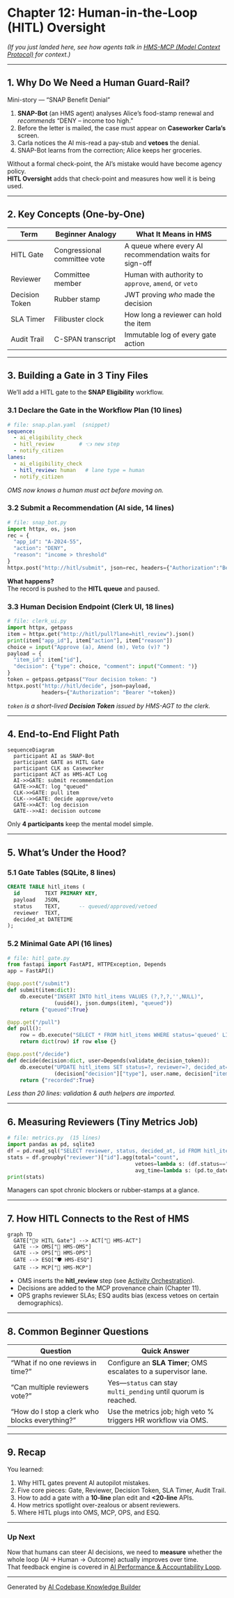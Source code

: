 # Chapter 12: Human-in-the-Loop (HITL) Oversight

*(If you just landed here, see how agents talk in [HMS-MCP  (Model Context Protocol)](11_hms_mcp___model_context_protocol__.md) for context.)*

---

## 1. Why Do We Need a Human Guard-Rail?

Mini-story — “SNAP Benefit Denial”

1. **SNAP-Bot** (an HMS agent) analyses Alice’s food-stamp renewal and *recommends* “DENY – income too high.”  
2. Before the letter is mailed, the case must appear on **Caseworker Carla’s** screen.  
3. Carla notices the AI mis-read a pay-stub and **vetoes** the denial.  
4. SNAP-Bot learns from the correction; Alice keeps her groceries.

Without a formal check-point, the AI’s mistake would have become agency policy.  
**HITL Oversight** adds that check-point and measures how well it is being used.

---

## 2. Key Concepts (One-by-One)

| Term | Beginner Analogy | What It Means in HMS |
|------|------------------|----------------------|
| HITL Gate | Congressional committee vote | A queue where every AI recommendation waits for sign-off |
| Reviewer | Committee member | Human with authority to `approve`, `amend`, or `veto` |
| Decision Token | Rubber stamp | JWT proving *who* made the decision |
| SLA Timer | Filibuster clock | How long a reviewer can hold the item |
| Audit Trail | C-SPAN transcript | Immutable log of every gate action |

---

## 3. Building a Gate in 3 Tiny Files

We’ll add a HITL gate to the **SNAP Eligibility** workflow.

### 3.1 Declare the Gate in the Workflow Plan (10 lines)

```yaml
# file: snap.plan.yaml  (snippet)
sequence:
  - ai_eligibility_check
  - hitl_review        # 👈 new step
  - notify_citizen
lanes:
  - ai_eligibility_check
  - hitl_review: human   # lane type = human
  - notify_citizen
```

*OMS now knows a human must act before moving on.*

### 3.2 Submit a Recommendation (AI side, 14 lines)

```python
# file: snap_bot.py
import httpx, os, json
rec = {
  "app_id": "A-2024-55",
  "action": "DENY",
  "reason": "income > threshold"
}
httpx.post("http://hitl/submit", json=rec, headers={"Authorization":"Bearer "+os.environ["BADGE"]})
```

**What happens?**  
The record is pushed to the **HITL queue** and paused.

### 3.3 Human Decision Endpoint (Clerk UI, 18 lines)

```python
# file: clerk_ui.py
import httpx, getpass
item = httpx.get("http://hitl/pull?lane=hitl_review").json()
print(item["app_id"], item["action"], item["reason"])
choice = input("Approve (a), Amend (m), Veto (v)? ")
payload = {
  "item_id": item["id"],
  "decision": {"type": choice, "comment": input("Comment: ")}
}
token = getpass.getpass("Your decision token: ")
httpx.post("http://hitl/decide", json=payload,
           headers={"Authorization": "Bearer "+token})
```

*`token` is a short-lived **Decision Token** issued by HMS-AGT to the clerk.*

---

## 4. End-to-End Flight Path

```mermaid
sequenceDiagram
  participant AI as SNAP-Bot
  participant GATE as HITL Gate
  participant CLK as Caseworker
  participant ACT as HMS-ACT Log
  AI->>GATE: submit recommendation
  GATE->>ACT: log "queued"
  CLK->>GATE: pull item
  CLK-->>GATE: decide approve/veto
  GATE->>ACT: log decision
  GATE-->>AI: decision outcome
```

Only **4 participants** keep the mental model simple.

---

## 5. What’s Under the Hood?

### 5.1 Gate Tables (SQLite, 8 lines)

```sql
CREATE TABLE hitl_items (
  id        TEXT PRIMARY KEY,
  payload   JSON,
  status    TEXT,      -- queued/approved/vetoed
  reviewer  TEXT,
  decided_at DATETIME
);
```

### 5.2 Minimal Gate API (16 lines)

```python
# file: hitl_gate.py
from fastapi import FastAPI, HTTPException, Depends
app = FastAPI()

@app.post("/submit")
def submit(item:dict):
    db.execute("INSERT INTO hitl_items VALUES (?,?,?,'',NULL)",
               (uuid4(), json.dumps(item), "queued"))
    return {"queued":True}

@app.get("/pull")
def pull():
    row = db.execute("SELECT * FROM hitl_items WHERE status='queued' LIMIT 1").fetchone()
    return dict(row) if row else {}

@app.post("/decide")
def decide(decision:dict, user=Depends(validate_decision_token)):
    db.execute("UPDATE hitl_items SET status=?, reviewer=?, decided_at=CURRENT_TIMESTAMP WHERE id=?",
               (decision["decision"]["type"], user.name, decision["item_id"]))
    return {"recorded":True}
```

*Less than 20 lines: validation & auth helpers are imported.*

---

## 6. Measuring Reviewers (Tiny Metrics Job)

```python
# file: metrics.py  (15 lines)
import pandas as pd, sqlite3
df = pd.read_sql("SELECT reviewer, status, decided_at, id FROM hitl_items", sqlite3.connect("gate.db"))
stats = df.groupby("reviewer")["id"].agg(total="count",
                                         vetoes=lambda s: (df.status=="v").sum(),
                                         avg_time=lambda s: (pd.to_datetime(df.decided_at)-pd.to_datetime(df.decided_at.shift())).mean())
print(stats)
```

Managers can spot chronic blockers or rubber-stamps at a glance.

---

## 7. How HITL Connects to the Rest of HMS

```mermaid
graph TD
  GATE["🙋‍♀️ HITL Gate"] --> ACT["📒 HMS-ACT"]
  GATE --> OMS["🛫 HMS-OMS"]
  GATE --> OPS["🔭 HMS-OPS"]
  GATE --> ESQ["🛡️ HMS-ESQ"]
  GATE --> MCP["🤝 HMS-MCP"]
```

* OMS inserts the **hitl_review** step (see [Activity Orchestration](08_activity_orchestration__hms_act___hms_oms__.md)).  
* Decisions are added to the MCP provenance chain (Chapter 11).  
* OPS graphs reviewer SLAs; ESQ audits bias (excess vetoes on certain demographics).

---

## 8. Common Beginner Questions

| Question | Quick Answer |
|----------|--------------|
| “What if no one reviews in time?” | Configure an **SLA Timer**; OMS escalates to a supervisor lane. |
| “Can multiple reviewers vote?” | Yes—`status` can stay `multi_pending` until quorum is reached. |
| “How do I stop a clerk who blocks everything?” | Use the metrics job; high veto % triggers HR workflow via OMS. |

---

## 9. Recap

You learned:

1. Why HITL gates prevent AI autopilot mistakes.  
2. Five core pieces: Gate, Reviewer, Decision Token, SLA Timer, Audit Trail.  
3. How to add a gate with a **10-line** plan edit and **<20-line** APIs.  
4. How metrics spotlight over-zealous or absent reviewers.  
5. Where HITL plugs into OMS, MCP, OPS, and ESQ.

---

### Up Next

Now that humans can steer AI decisions, we need to **measure** whether the whole loop (AI → Human → Outcome) actually improves over time.  
That feedback engine is covered in [AI Performance & Accountability Loop](13_ai_performance___accountability_loop_.md).

---

Generated by [AI Codebase Knowledge Builder](https://github.com/The-Pocket/Tutorial-Codebase-Knowledge)